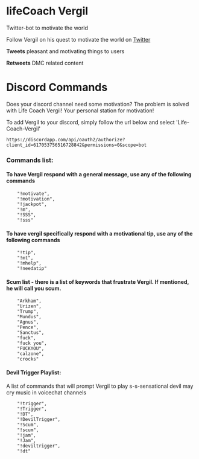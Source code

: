 # lifeCoach Vergil
Twitter-bot to motivate the world

Follow Vergil on his quest to motivate the world on [Twitter](https://twitter.com/AsMotivated)

**Tweets** pleasant and motivating things to users

**Retweets** DMC related content

# Discord Commands
Does your discord channel need some motivation?
The problem is solved with Life Coach Vergil! Your personal station for motivation!

To add Vergil to your discord, simply follow the url below and select 'Life-Coach-Vergil'

```
https://discordapp.com/api/oauth2/authorize?client_id=617053756516728842&permissions=0&scope=bot
```

### Commands list:

#### To have Vergil respond with a general message, use any of the following commands
```
    "!motivate",
    "!motivation",
    "!jackpot",
    "!m",
    "!SSS",
    "!sss"
```

#### To have vergil specifically respond with a motivational tip, use any of the following commands
```
    "!tip",
    "!mt",
    "!mhelp",
    "!needatip"
```


#### Scum list - there is a list of keywords that frustrate Vergil. If mentioned, he will call you scum.
```
    "Arkham",
    "Urizen",
    "Trump",
    "Mundus",
    "Agnus",
    "Pence",
    "Sanctus",
    "fuck",
    "fuck you",
    "FUCKYOU",
    "calzone",
    "crocks"
```

#### Devil Trigger Playlist:
A list of commands that will prompt Vergil to play s-s-sensational devil may cry music in voicechat channels

```
    "!trigger",
    "!Trigger",
    "!DT",
    "!DevilTrigger",
    "!Scum",
    "!scum",
    "!jam",
    "!Jam",
    "!deviltrigger",
    "!dt"
 ```
